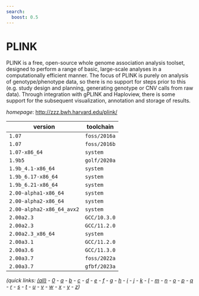 ```yaml
---
search:
  boost: 0.5
---
```

# PLINK

PLINK is a free, open-source whole genome association analysis toolset,   designed to perform a range of basic, large-scale analyses in a computationally efficient manner.  The focus of PLINK is purely on analysis of genotype/phenotype data, so there is no support for   steps prior to this (e.g. study design and planning, generating genotype or CNV calls from raw data).   Through integration with gPLINK and Haploview, there is some support for the subsequent visualization,   annotation and storage of results.

*homepage*: <http://zzz.bwh.harvard.edu/plink/>

version | toolchain
--------|----------
``1.07`` | ``foss/2016a``
``1.07`` | ``foss/2016b``
``1.07-x86_64`` | ``system``
``1.9b5`` | ``golf/2020a``
``1.9b_4.1-x86_64`` | ``system``
``1.9b_6.17-x86_64`` | ``system``
``1.9b_6.21-x86_64`` | ``system``
``2.00-alpha1-x86_64`` | ``system``
``2.00-alpha2-x86_64`` | ``system``
``2.00-alpha2-x86_64_avx2`` | ``system``
``2.00a2.3`` | ``GCC/10.3.0``
``2.00a2.3`` | ``GCC/11.2.0``
``2.00a2.3_x86_64`` | ``system``
``2.00a3.1`` | ``GCC/11.2.0``
``2.00a3.6`` | ``GCC/11.3.0``
``2.00a3.7`` | ``foss/2022a``
``2.00a3.7`` | ``gfbf/2023a``


*(quick links: [(all)](../index.md) - [0](../0/index.md) - [a](../a/index.md) - [b](../b/index.md) - [c](../c/index.md) - [d](../d/index.md) - [e](../e/index.md) - [f](../f/index.md) - [g](../g/index.md) - [h](../h/index.md) - [i](../i/index.md) - [j](../j/index.md) - [k](../k/index.md) - [l](../l/index.md) - [m](../m/index.md) - [n](../n/index.md) - [o](../o/index.md) - [p](../p/index.md) - [q](../q/index.md) - [r](../r/index.md) - [s](../s/index.md) - [t](../t/index.md) - [u](../u/index.md) - [v](../v/index.md) - [w](../w/index.md) - [x](../x/index.md) - [y](../y/index.md) - [z](../z/index.md))*

